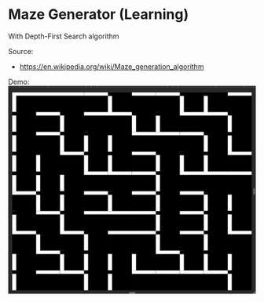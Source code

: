 # Maze Generator (Learning)
With Depth-First Search algorithm

Source: 
- https://en.wikipedia.org/wiki/Maze_generation_algorithm


Demo: 
![demo](./res/demo.gif)